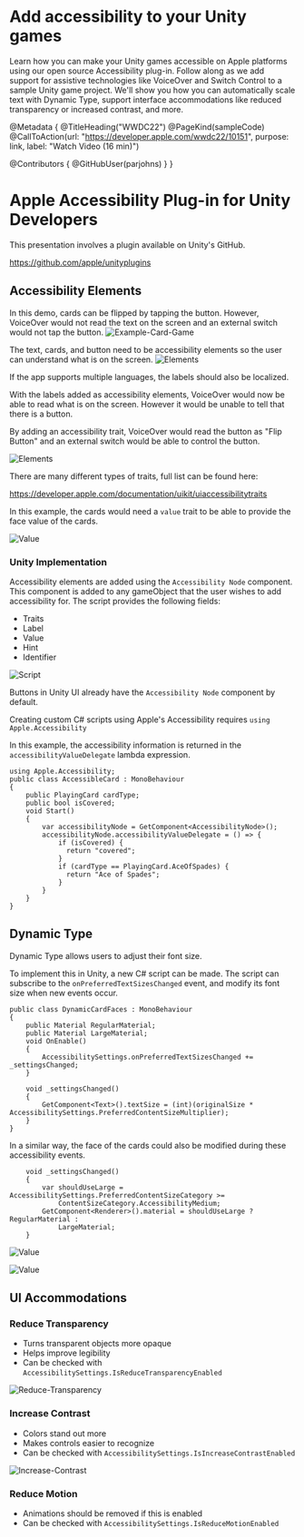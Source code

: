 # Add accessibility to your Unity games

Learn how you can make your Unity games accessible on Apple platforms using our open source Accessibility plug-in. Follow along as we add support for assistive technologies like VoiceOver and Switch Control to a sample Unity game project. We'll show you how you can automatically scale text with Dynamic Type, support interface accommodations like reduced transparency or increased contrast, and more.

@Metadata {
   @TitleHeading("WWDC22")
   @PageKind(sampleCode)
   @CallToAction(url: "https://developer.apple.com/wwdc22/10151", purpose: link, label: "Watch Video (16 min)")

   @Contributors {
      @GitHubUser(parjohns)
   }
}



# Apple Accessibility Plug-in for Unity Developers

This presentation involves a plugin available on Unity's GitHub.

https://github.com/apple/unityplugins

## Accessibility Elements
In this demo, cards can be flipped by tapping the button. However, VoiceOver would not read the text on the screen and an external switch would not tap the button.
![Example-Card-Game][0]

[0]: 0.jpg

The text, cards, and button need to be accessibility elements so the user can understand what is on the screen.
![Elements][1]

[1]: 1.JPG

If the app supports multiple languages, the labels should also be localized.


With the labels added as accessibility elements, VoiceOver would now be able to read what is on the screen. However it would be unable to tell that there is a button. 

By adding an accessibility trait, VoiceOver would read the button as "Flip Button" and an external switch would be able to control the button.

![Elements][2]

[2]: 2.JPG

There are many different types of traits, full list can be found here:

https://developer.apple.com/documentation/uikit/uiaccessibilitytraits


In this example, the cards would need a `value` trait to be able to provide the face value of the cards.

![Value][3]

[3]: 3.JPG

### Unity Implementation

Accessibility elements are added using the `Accessibility Node` component. This component is added to any gameObject that the user wishes to add accessibility for. The script provides the following fields:
- Traits
- Label
- Value
- Hint
- Identifier

![Script][4]

[4]: 4.JPG
Buttons in Unity UI already have the `Accessibility Node` component by default.

Creating custom C# scripts using Apple's Accessibility requires `using Apple.Accessibility` 

In this example, the accessibility information is returned in the `accessibilityValueDelegate` lambda expression.
```
using Apple.Accessibility;
public class AccessibleCard : MonoBehaviour 
{
    public PlayingCard cardType;
    public bool isCovered;
    void Start()
    {
        var accessibilityNode = GetComponent<AccessibilityNode>();
        accessibilityNode.accessibilityValueDelegate = () => {
            if (isCovered) {
              return "covered";
            }
            if (cardType == PlayingCard.AceOfSpades) {
              return "Ace of Spades";
            }
        }
    }
}
```
## Dynamic Type
Dynamic Type allows users to adjust their font size.

To implement this in Unity, a new C# script can be made. The script can subscribe to the `onPreferredTextSizesChanged` event, and modify its font size when new events occur.

```
public class DynamicCardFaces : MonoBehaviour
{
    public Material RegularMaterial;
    public Material LargeMaterial;
    void OnEnable()
    {
        AccessibilitySettings.onPreferredTextSizesChanged += _settingsChanged;
    }

    void _settingsChanged() 
    {
        GetComponent<Text>().textSize = (int)(originalSize * AccessibilitySettings.PreferredContentSizeMultiplier);
    }
}
```

In a similar way, the face of the cards could also be modified during these accessibility events.
```
    void _settingsChanged() 
    {
        var shouldUseLarge = AccessibilitySettings.PreferredContentSizeCategory >= 
            ContentSizeCategory.AccessibilityMedium;
        GetComponent<Renderer>().material = shouldUseLarge ? RegularMaterial :
            LargeMaterial;
    }
```
![Value][5]

[5]: 5.JPG
![Value][6]

[6]: 6.JPG
## UI Accommodations

### Reduce Transparency
- Turns transparent objects more opaque
- Helps improve legibility
- Can be checked with `AccessibilitySettings.IsReduceTransparencyEnabled`

![Reduce-Transparency][8]

[8]: 8.jpg

### Increase Contrast
- Colors stand out more
- Makes controls easier to recognize
- Can be checked with `AccessibilitySettings.IsIncreaseContrastEnabled`

![Increase-Contrast][7]

[7]: 9.jpg

### Reduce Motion
- Animations should be removed if this is enabled
- Can be checked with `AccessibilitySettings.IsReduceMotionEnabled`

